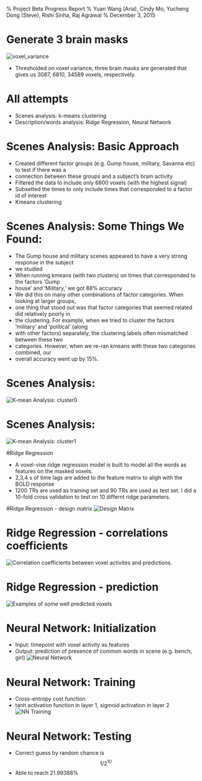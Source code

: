 % Project Beta Progress Report
% Yuan Wang (Aria), Cindy Mo, Yucheng Dong (Steve), Rishi Sinha, Raj Agrawal
% December 3, 2015



# Generate 3 brain masks
![voxel_variance](voxel_variance.png)
- Thresholded on voxel variance, three brain masks are generated that gives us 3087, 6810, 34589 voxels, respectively.

# All attempts
- Scenes analysis: k-means clustering
- Description/words analysis: Ridge Regression, Neural Network

# Scenes Analysis: Basic Approach
 - Created different factor groups (e.g. Gump house, military, Savanna etc) to test if there was a 
 - connection between these groups and a subject’s brain activity
 - Filtered the data to include only 6800 voxels (with the highest signal)
 - Subsetted the times to only include times that corresponded to a factor id of interest
 - Kmeans clustering

# Scenes Analysis: Some Things We Found:
 - The Gump house and military scenes appeared to have a very strong response in the subject
 - we studied
 - When running kmeans  (with two clusters) on times that corresponded to the factors ‘Gump 
 - house’ and ‘Military,’ we got 88% accuracy 
 - We did this on many other combinations of factor categories. When looking at larger groups, 
 - one thing that stood out was that factor categories that seemed related did relatively poorly in 
 - the clustering. For example, when we tried to cluster the factors ‘military’ and ‘political’ (along
 - with other factors) separately, the clustering labels often mismatched between these two 
 - categories. However, when we re-ran kmeans with these two categories combined, our 
 - overall accuracy went up by 15%. 

# Scenes Analysis:
![K-mean Analysis: cluster0](cluster_0.jpg)

# Scenes Analysis:
![K-mean Analysis: cluster1](cluster_1.jpg)


#Ridge Regression
- A voxel-vise ridge regression model is built to model all the words as features on the masked voxels. 
- 2,3,4 s of time lags are added to the feature matrix to aligh with the BOLD response
- 1200 TRs are used as training set and 90 TRs are used as test set. I did a 10-fold cross validation to test on 10 differnt ridge parameters. 

#Ridge Regression - design matrix
![Design Matrix](design_matrix.png)

# Ridge Regression - correlations coefficients
![Correlation coefficients between voxel activites and predictions.
](corr_coeff.png)

# Ridge Regression - prediction
![Examples of some well predicted voxels](voxel_prediction.png)



# Neural Network: Initialization
- Input: timepoint with voxel activity as features
- Output: prediction of presence of common words in scene
(e.g. bench, girl)
![Neural Network](nn.jpg)


# Neural Network: Training
- Cross-entropy cost function
- tanh activation function in layer 1, sigmoid activation in layer 2
![NN Training](ceallwords.jpg)

# Neural Network: Testing
- Correct guess by random chance is $$1/2^10$$
- Able to reach 21.99388%



